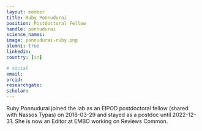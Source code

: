 ```yaml
---
layout: member
title: Ruby Ponnudurai
position: Postdoctoral Fellow
handle: ponnudurai
science_names:
image: ponnudurai-ruby.png
alumni: true
linkedin:
country: [in]

# social
email:
orcid:
researchgate:
scholar:
---
```


Ruby Ponnudurai joined the lab as an EIPOD postdoctoral fellow (shared with Nassos Typas) on 2018-03-29 and stayed as a postdoc until 2022-12-31. She is now an Editor at EMBO working on Reviews Common.
